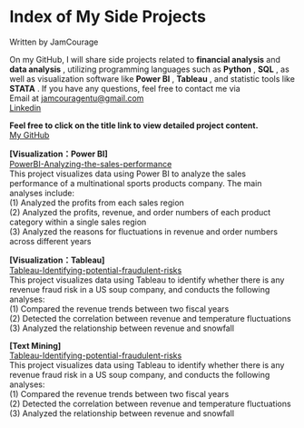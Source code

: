# Index of My Side Projects

Written by JamCourage                   

On my GitHub, I will share side projects related to **financial analysis** and **data analysis** , utilizing programming languages such as **Python** , **SQL** , as well as visualization software like **Power BI** , **Tableau** , and statistic tools like **STATA** . If you have any questions, feel free to contact me via       
Email at jamcouragentu@gmail.com         
[Linkedin](https://www.linkedin.com/in/jung-chen-james-tsai-a08a12197/)        

**Feel free to click on the title link to view detailed project content.**     
[My GitHub](https://github.com/JamCourage)           

**[Visualization：Power BI]**     
[PowerBI-Analyzing-the-sales-performance](https://github.com/JamCourage/PowerBI-Analyzing-the-sales-performance)         
	This project visualizes data using Power BI to analyze the sales performance of a multinational sports products company. The main analyses include:      
	(1) Analyzed the profits from each sales region         
	(2) Analyzed the profits, revenue, and order numbers of each product category within a single sales region       
	(3) Analyzed the reasons for fluctuations in revenue and order numbers across different years    

**[Visualization：Tableau]**     	
[Tableau-Identifying-potential-fraudulent-risks](https://github.com/JamCourage/Tableau-Identifying-potential-fraudulent-risks)         
	This project visualizes data using Tableau to identify whether there is any revenue fraud risk in a US soup company, and conducts the following analyses:      
	(1) Compared the revenue trends between two fiscal years         
	(2) Detected the correlation between revenue and temperature fluctuations       
	(3) Analyzed the relationship between revenue and snowfall           
	
**[Text Mining]**     	
[Tableau-Identifying-potential-fraudulent-risks](https://github.com/JamCourage/Tableau-Identifying-potential-fraudulent-risks)         
	This project visualizes data using Tableau to identify whether there is any revenue fraud risk in a US soup company, and conducts the following analyses:      
	(1) Compared the revenue trends between two fiscal years         
	(2) Detected the correlation between revenue and temperature fluctuations       
	(3) Analyzed the relationship between revenue and snowfall

	


